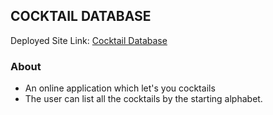## COCKTAIL DATABASE

Deployed Site Link: [Cocktail Database](https://cocktail-db.netlify.com/)

### About
* An online application which let's you cocktails 
* The user can list all the cocktails by the starting alphabet.
